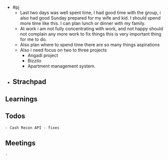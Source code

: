 - #pj
	- Last two days was well spent time, I had good time with the group, i also had good Sunday prepared for my wife and kid. I should spend more time like this. I can plan lunch or dinner with my family.
	- At work i am not fully concentrating with work, and not happy should not complain any more work to fix things this is very important thing for me to do.
	- Also plan where to spend time there are so many things aspirations
	- Also i need focus on two to three projects
		- Angadi project
		- Bizzilo
		- Apartment management system.
- ## Strachpad
## Learnings
## Todos
	- Cash Recon API - fixes
## Meetings
	-